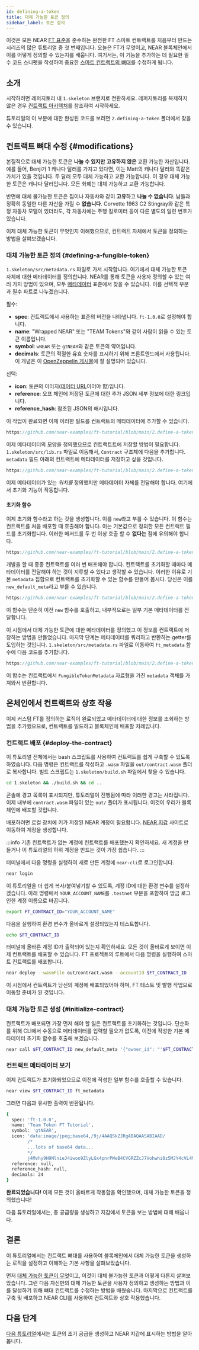 ```yaml
---
id: defining-a-token
title: 대체 가능한 토큰 정의
sidebar_label: 토큰 정의
---
```


이것은 모든 NEAR [FT 표준](https://nomicon.io/Standards/Tokens/FungibleToken/Core)을 준수하는 완전한 FT 스마트 컨트랙트를 처음부터 만드는 시리즈의 많은 튜토리얼 중 첫 번째입니다. 오늘은 FT가 무엇이고, NEAR 블록체인에서 이를 어떻게 정의할 수 있는지를 배웁니다. 여기서는, 이 기능을 추가하는 데 필요한 필수 코드 스니펫을 작성하여 중요한 [스마트 컨트랙트의 뼈대](/tutorials/fts/skeleton)를 수정하게 됩니다.

## 소개

시작하려면 레퍼지토리 내 `1.skeleton` 브랜치로 전환하세요. 레퍼지토리를 복제하지 않은 경우 [컨트랙트 아키텍처](/tutorials/fts/skeleton)를 참조하여 시작하세요.

튜토리얼의 이 부분에 대한 완성된 코드를 보려면 `2.defining-a-token` 폴더에서 찾을 수 있습니다.

## 컨트랙트 뼈대 수정 {#modifications}

본질적으로 대체 가능한 토큰은 **나눌 수 있지만** **고유하지 않은** 교환 가능한 자산입니다. 예를 들어, Benji가 1 캐나다 달러를 가지고 있다면, 이는 Matt의 캐나다 달러와 똑같은 가치가 있을 것입니다. 두 달러 모두 대체 가능하고 교환 가능합니다. 이 경우 대체 가능한 토큰은 캐나다 달러입니다. 모든 화폐는 대체 가능하고 교환 가능합니다.

반면에 대체 불가능한 토큰은 집이나 자동차와 같이 **고유**하고 **나눌 수 없습니다**. 남들과 정확히 동일한 다른 자산을 가질 수 **없습니다**. Corvette 1963 C2 Stingray와 같은 특정 자동차 모델이 있더라도, 각 자동차에는 주행 킬로미터 등이 다른 별도의 일련 번호가 있습니다.

이제 대체 가능한 토큰이 무엇인지 이해했으므로, 컨트랙트 자체에서 토큰을 정의하는 방법을 살펴보겠습니다.


### 대체 가능한 토큰 정의 {#defining-a-fungible-token}

`1.skeleton/src/metadata.rs` 파일로 가서 시작합니다. 여기에서 대체 가능한 토큰 자체에 대한 메타데이터를 정의합니다. NEAR를 통해 토큰을 사용자 정의할 수 있는 여러 가지 방법이 있으며, 모두 [메타데이터](https://nomicon.io/Standards/Tokens/FungibleToken/Core#metadata) 표준에서 찾을 수 있습니다. 이를 선택적 부분과 필수 파트로 나누겠습니다.

필수:
- **spec**: 컨트랙트에서 사용하는 표준의 버전을 나타냅니다. `ft-1.0.0`로 설정해야 합니다.
- **name**: "Wrapped NEAR" 또는 "TEAM Tokens"와 같이 사람이 읽을 수 있는 토큰 이름입니다.
- **symbol**: `wNEAR` 또는 `gtNEAR`와 같은 토큰의 약어입니다.
- **decimals**: 토큰의 적절한 유효 숫자를 표시하기 위해 프론트엔드에서 사용됩니다. 이 개념은 이 [OpenZeppelin 게시물](https://docs.openzeppelin.com/contracts/3.x/erc20#a-note-on-decimals)에 잘 설명되어 있습니다.

선택:
- **icon**: 토큰의 이미지([데이터 URL](https://developer.mozilla.org/en-US/docs/Web/HTTP/Basics_of_HTTP/Data_URLs)이어야 함)입니다.
- **reference**: 오프 체인에 저장된 토큰에 대한 추가 JSON 세부 정보에 대한 링크입니다.
- **reference_hash**: 참조된 JSON의 해시입니다.

이 작업이 완료되면 이제 이러한 필드를 컨트랙트의 메타데이터에 추가할 수 있습니다.


```rust reference
https://github.com/near-examples/ft-tutorial/blob/main/2.define-a-token/src/metadata.rs#L8-L18
```

이제 메타데이터의 모양을 정의했으므로 컨트랙트트에 저장할 방법이 필요합니다. `1.skeleton/src/lib.rs` 파일로 이동해서, `Contract` 구조체에 다음을 추가합니다. `metadata` 필드 아래의 컨트랙트에 메타데이터를 저장하고 싶을 것입니다.


```rust reference
https://github.com/near-examples/ft-tutorial/blob/main/2.define-a-token/src/lib.rs#L18-L23
```

이제 메타데이터가 있는 *위치를* 정의했지만 메타데이터 자체를 전달해야 합니다. 여기에서 초기화 기능이 작동합니다.


#### 초기화 함수

이제 초기화 함수라고 하는 것을 생성합니다. 이를 `new`라고 부를 수 있습니다. 이 함수는 컨트랙트를 처음 배포할 때 호출해야 합니다. 이는 기본값으로 정의한 모든 컨트랙트 필드를 초기화합니다. 이러한 메서드를 두 번 이상 호출 할 수 **없다는** 점에 유의해야 합니다.

```rust reference
https://github.com/near-examples/ft-tutorial/blob/main/2.define-a-token/src/lib.rs#L56-L72
```

개발을 할 때 종종 컨트랙트를 여러 번 배포해야 합니다. 컨트랙트를 초기화할 때마다 메타데이터를 전달해야 하는 것이 지루할 수 있다고 생각할 수 있습니다. 이러한 이유로 기본 `metadata` 집합으로 컨트랙트를 초기화할 수 있는 함수를 만들어 봅시다. 당신은 이를 `new_default_meta`라고 부를 수 있습니다.

```rust reference
https://github.com/near-examples/ft-tutorial/blob/main/2.define-a-token/src/lib.rs#L36-L52
```

이 함수는 단순히 이전 `new` 함수를 호출하고, 내부적으로는 일부 기본 메타데이터를 전달합니다.

이 시점에서 대체 가능한 토큰에 대한 메타데이터를 정의했고 이 정보를 컨트랙트에 저장하는 방법을 만들었습니다. 마지막 단계는 메타데이터를 쿼리하고 반환하는 getter를 도입하는 것입니다. `1.skeleton/src/metadata.rs` 파일로 이동하여 `ft_metadata` 함수에 다음 코드를 추가합니다.

```rust reference
https://github.com/near-examples/ft-tutorial/blob/main/2.define-a-token/src/metadata.rs#L20-L30
```

이 함수는 컨트랙트에서 `FungibleTokenMetadata` 자료형을 가진 `metadata` 객체를 가져와서 반환합니다.

## 온체인에서 컨트랙트와 상호 작용

이제 커스텀 FT를 정의하는 로직이 완료되었고 메타데이터에 대한 정보를 조회하는 방법을 추가했으므로, 컨트랙트를 빌드하고 블록체인에 배포할 차례입니다.

### 컨트랙트 배포 {#deploy-the-contract}

이 튜토리얼 전체에서는 bash 스크립트를 사용하여 컨트랙트를 쉽게 구축할 수 있도록 하였습니다. 다음 명령은 컨트랙트를 작성하고 `.wasm` 파일을 `out/contract.wasm` 폴더로 복사합니다. 빌드 스크립트는 `1.skeleton/build.sh` 파일에서 찾을 수 있습니다.

```bash
cd 1.skeleton && ./build.sh && cd ..
```

콘솔에 경고 목록이 표시되지만, 튜토리얼이 진행됨에 따라 이러한 경고는 사라집니다. 이제 내부에 `contract.wasm` 파일이 있는 `out/` 폴더가 표시됩니다. 이것이 우리가 블록체인에 배포할 것입니다.

배포하려면 로컬 장치에 키가 저장된 NEAR 계정이 필요합니다. [NEAR 지갑](https://wallet.testnet.near.org/) 사이트로 이동하여 계정을 생성합니다.

:::info
기존 컨트랙트가 없는 계정에 컨트랙트를 배포했는지 확인하세요. 새 계정을 만들거나 이 튜토리얼의 하위 계정을 만드는 것이 가장 쉽습니다.
:::

터미널에서 다음 명령을 실행하여 새로 만든 계정에 `near-cli`로 로그인합니다.

```bash
near login
```

이 튜토리얼을 더 쉽게 복사/붙여넣기할 수 있도록, 계정 ID에 대한 환경 변수를 설정하겠습니다. 아래 명령에서 `YOUR_ACCOUNT_NAME`를  `.testnet` 부분을 포함하여 방금 로그인한 계정 이름으로 바꿉니다.

```bash
export FT_CONTRACT_ID="YOUR_ACCOUNT_NAME"
```

다음을 실행하여 환경 변수가 올바르게 설정되었는지 테스트합니다.

```bash
echo $FT_CONTRACT_ID
```

터미널에 올바른 계정 ID가 출력되어 있는지 확인하세요. 모든 것이 올바르게 보이면 이제 컨트랙트를 배포할 수 있습니다. FT 프로젝트의 루트에서 다음 명령을 실행하여 스마트 컨트랙트를 배포합니다.

```bash
near deploy --wasmFile out/contract.wasm --accountId $FT_CONTRACT_ID
```

이 시점에서 컨트랙트가 당신의 계정에 배포되었어야 하며, FT 테스트 및 발행 작업으로 이동할 준비가 된 것입니다.

### 대체 가능한 토큰 생성 {#initialize-contract}

컨트랙트가 배포되면 가장 먼저 해야 할 일은 컨트랙트를 초기화하는 것입니다. 단순화를 위해 CLI에서 수동으로 메타데이터를 입력할 필요가 없도록, 이전에 작성한 기본 메타데이터 초기화 함수를 호출해 보겠습니다.

```bash
near call $FT_CONTRACT_ID new_default_meta '{"owner_id": "'$FT_CONTRACT_ID'", "total_supply": "0"}' --accountId $FT_CONTRACT_ID
```

### 컨트랙트 메타데이터 보기

이제 컨트랙트가 초기화되었으므로 이전에 작성한 일부 함수를 호출할 수 있습니다.

```bash
near view $FT_CONTRACT_ID ft_metadata
```

그러면 다음과 유사한 출력이 반환됩니다.

```bash
{
  spec: 'ft-1.0.0',
  name: 'Team Token FT Tutorial',
  symbol: 'gtNEAR',
  icon: 'data:image/jpeg;base64,/9j/4AAQSkZJRgABAQAASABIAAD/
        /*
        ...lots of base64 data...
        */
        j4Mvhy9H9NlnieJ4iwoo9ZlyLGx4pnrPWeB4CVGRZZcJ7Vohwhi0z5MJY4cVL4MdP/Z',
  reference: null,
  reference_hash: null,
  decimals: 24
}
```

**완료되었습니다!** 이제 모든 것이 올바르게 작동함을 확인했으며, 대체 가능한 토큰을 정의했습니다!

다음 튜토리얼에서는, 총 공급량을 생성하고 지갑에서 토큰을 보는 방법에 대해 배웁니다.

## 결론

이 튜토리얼에서는 컨트랙트 뼈대를 사용하여 블록체인에서 대체 가능한 토큰을 생성하는 로직을 설정하고 이해하는 기본 사항을 살펴보았습니다.

먼저 [대체 가능한 토큰이 무엇](#modifications)이고, 이것이 대체 불가능한 토큰과 어떻게 다른지 살펴보았습니다. 그런 다음 자신만의 대체 가능한 토큰을 사용자 정의하고 생성하는 방법과 이를 달성하기 위해 뼈대 컨트랙트를 수정하는 방법을 배웠습니다. 마지막으로 컨트랙트를 구축 및 배포하고 NEAR CLI를 사용하여 컨트랙트와 상호 작용했습니다.

## 다음 단계

[다음 튜토리얼](/tutorials/fts/circulating-supply)에서는 토큰의 초기 공급을 생성하고 NEAR 지갑에 표시하는 방법을 알아봅니다.

